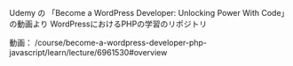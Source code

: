 Udemy の 「Become a WordPress Developer: Unlocking Power With Code」の動画より
WordPressにおけるPHPの学習のリポジトリ

動画：
/course/become-a-wordpress-developer-php-javascript/learn/lecture/6961530#overview